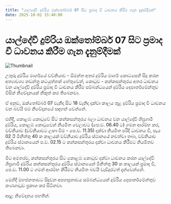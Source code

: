 ```yaml
---
title: "යාල්දේවී දුම්රිය ඔක්තෝම්බර් 07 සිට ප්‍රමාද වී ධාවනය කිරීම ගැන දැනුම්දීමක්"
date: 2025-10-02 15:40:00
---
```


# යාල්දේවී දුම්රිය ඔක්තෝම්බර් 07 සිට ප්‍රමාද වී ධාවනය කිරීම ගැන දැනුම්දීමක්

![Thumbnail](https://helakuru.sgp1.cdn.digitaloceanspaces.com/esana/images/lib/yaldevi-train-pili-archived.jpg)

උතුරු දුම්රිය මාර්ගයේ වව්නියාව - ඕමන්ත අතර දුම්රිය මාර්ග කොටසෙහි සිදු කරන අත්‍යාවශ්‍ය නඩන්තු කටයුත්තක් හේතුවෙන්, කොටුව - කන්කසන්තුරය අතර ධාවනය වන යාල්දේවී දුම්රිය ප්‍රමාද වී ධාවනය කිරීම සම්බන්ධයෙන් දුම්රිය දෙපාර්තමේන්තුව විසින් නිවේදනයක් නිකුත් කර තිබෙනවා.

ඒ අනුව, ඔක්තෝම්බර් 07 වැනිදා සිට 18 වැනිදා දක්වා කාලය තුළ දුම්රිය ප්‍රමාද වී ධාවනය වන බවයි එම නිවේදනයේ සඳහන් වෙන්නේ.

එහිදී, කොළඹ කොටුවේ සිට කන්කසන්තුරය බලා ධාවනය වන යාල්දේවී ශිඝ්‍රගාමී දුම්රිය, කොළඹ කොටුවෙන් නියමිත වෙලාවට (පෙ.ව. 06.40 ට) ගමන ආරම්භ කර, වව්නියාව (වව්නියාවට ලඟා වීම - පෙ.ව. 11.35) දක්වා නියමිත පරිදි ධාවනය වී, පැය 02 යි මිනිත්තු 40 ක කාලයක් වව්නියාව දුම්රිය ස්ථානයේ නවත්වා තබා, වව්නියාව දුම්රිය ස්ථානයෙන් ප.ව. 02.15 ට කන්කසන්තුරය දක්වා ධාවනය කිරීමට නියමිතව තිබෙනවා.

මීට අමතරව, කන්කසන්තුරය සිට කොළඹ කොටුව දක්වා ධාවනය කරන යාල්දේවී ශිඝ්‍රගාමී දුම්රිය කන්කසන්තුරය දුම්රිය ස්ථානයෙන් මිනිත්තු 30 ක කාලයක් ප්‍රමාද වී, පෙ.ව. 11.00 ට ගමන් ආරම්භ කිරීමට නියමිත බවයි වැඩිදුරටත් දැන්වෙන්නේ.

මෙහිදී මහජනතාවට සිදුවන අපහසුතාවය සම්බන්ධයෙන් දුම්රිය දෙපාර්තමේන්තුව කණගාටුව ප්‍රකාශ කර සිටිනවා.

අදාළ නිවේදනය පහතින්.

